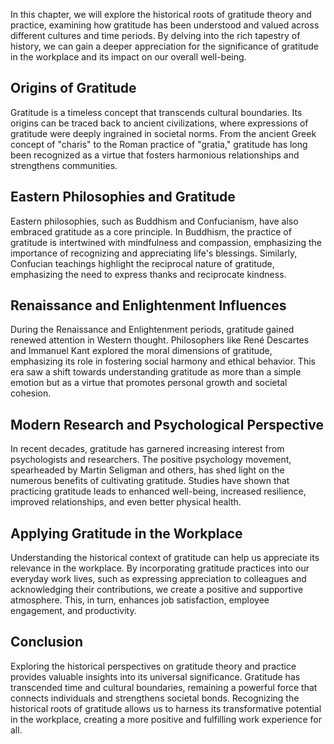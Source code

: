 
In this chapter, we will explore the historical roots of gratitude theory and practice, examining how gratitude has been understood and valued across different cultures and time periods. By delving into the rich tapestry of history, we can gain a deeper appreciation for the significance of gratitude in the workplace and its impact on our overall well-being.

Origins of Gratitude
--------------------

Gratitude is a timeless concept that transcends cultural boundaries. Its origins can be traced back to ancient civilizations, where expressions of gratitude were deeply ingrained in societal norms. From the ancient Greek concept of "charis" to the Roman practice of "gratia," gratitude has long been recognized as a virtue that fosters harmonious relationships and strengthens communities.

Eastern Philosophies and Gratitude
----------------------------------

Eastern philosophies, such as Buddhism and Confucianism, have also embraced gratitude as a core principle. In Buddhism, the practice of gratitude is intertwined with mindfulness and compassion, emphasizing the importance of recognizing and appreciating life's blessings. Similarly, Confucian teachings highlight the reciprocal nature of gratitude, emphasizing the need to express thanks and reciprocate kindness.

Renaissance and Enlightenment Influences
----------------------------------------

During the Renaissance and Enlightenment periods, gratitude gained renewed attention in Western thought. Philosophers like René Descartes and Immanuel Kant explored the moral dimensions of gratitude, emphasizing its role in fostering social harmony and ethical behavior. This era saw a shift towards understanding gratitude as more than a simple emotion but as a virtue that promotes personal growth and societal cohesion.

Modern Research and Psychological Perspective
---------------------------------------------

In recent decades, gratitude has garnered increasing interest from psychologists and researchers. The positive psychology movement, spearheaded by Martin Seligman and others, has shed light on the numerous benefits of cultivating gratitude. Studies have shown that practicing gratitude leads to enhanced well-being, increased resilience, improved relationships, and even better physical health.

Applying Gratitude in the Workplace
-----------------------------------

Understanding the historical context of gratitude can help us appreciate its relevance in the workplace. By incorporating gratitude practices into our everyday work lives, such as expressing appreciation to colleagues and acknowledging their contributions, we create a positive and supportive atmosphere. This, in turn, enhances job satisfaction, employee engagement, and productivity.

Conclusion
----------

Exploring the historical perspectives on gratitude theory and practice provides valuable insights into its universal significance. Gratitude has transcended time and cultural boundaries, remaining a powerful force that connects individuals and strengthens societal bonds. Recognizing the historical roots of gratitude allows us to harness its transformative potential in the workplace, creating a more positive and fulfilling work experience for all.
